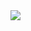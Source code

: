 <a href="mailto:audrey.wanmun.tan@gmail.com">
<img src="https://img.shields.io/badge/Gmail-D14836?style=for-the-badge&logo=gmail&logoColor=white" onclick="window.open/>
  </a>

<img src="https://github-readme-stats.vercel.app/api/top-langs/?username=audreytan1127&theme=tokyonight"/>
<!---
audreytan1127/audreytan1127 is a ✨ special ✨ repository because its `README.md` (this file) appears on your GitHub profile.
You can click the Preview link to take a look at your changes.
--->
